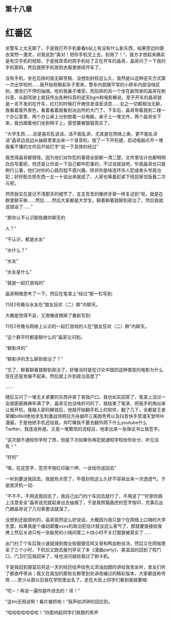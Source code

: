## ﻿第十八章

# 红番区

坐警车上太无聊了，于是我打开手机看看b站上有没有什么新东西，结果旁边的便衣突然一激灵，对我说到“奥对！把你手机交上去，别用了！”，我方才想起来确实是有交手机的规矩，于是我乖乖的把手机给了正在开车的晶哥，晶哥问了一下我的手机密码，然后就把手机放到衣服里继续开车了。

没有手机，坐在后排的我无聊至极，没想到封校这么久，竟然是以这种逆天方式第一次出学校的……我开始观察起﻿车子里来，警车内部跟平常的小轿车内部没啥区别，便衣们不停的抽烟，呛的我鼻子难受，而前排的另一个坐在副驾驶的晶哥在刷抖音，从副驾驶上疯狂传出各种抖音的逆天bgm和电影解说，至于开车的晶哥就是一言不发的在开车，红灯的时候打开微信发语音消息……总之一切都相当无聊，我看着窗外景色，看着看着就看到派出所的大门了。下车后，晶哥带着我到二楼一个办公室里，两个办公桌上分别放着一台电脑，桌子上一堆文件，两个晶哥坐下来，我也跟着他们坐到椅子上，感觉要被狠狠真实了。

“大学生昂……总是喜欢乱说话，﻿话不能乱讲，尤其是在网络上奥，更不能乱讲话”晶哥边说边从抽屉里拿出来一个录音机，按了一下开机键，启动电脑点开一堆我看不懂的文件后开始打字“说一下具体的经过”

我觉得晶哥都很怪，因为他们对你犯的事情全部都一清二楚，文件里估计也都明明白白写着呢，但还是让你说一下自己都咋犯事的，不过说就说吧，毕竟晶哥也只是例行公事，他们对你的心路历程不感兴趣，除非你是啥连环杀人犯或者头号政治犯；好好配合把东西一五一十说出来就成了，人家也等着赶紧下班回家恰饭看二次元呢。

然而我实在是记不清那天的细节了，﻿支支吾吾的像挤牙膏一样复述到“呃，就是在群里聊天嘛……然后……然后大家都是大学生，聊着聊着就聊到政治了，然后我就说错话了……”

“那你认不认识那些跟你聊天的

人？”

“不认识，都是水友”

“水什么？”

“水友”

“水友是什么”

“就是一起打游戏的”

晶哥稍微思考了一下，然后在笔录上“经过”那一栏写到:

11月2号晚与水友在“狼友狂欢（二）群”内聊天。

﻿大概是觉得不妥，又用橡皮擦掉了重新写到:

11月2号晚与网络上认识的一起打游戏的人在“狼友狂欢（二）群”内聊天。

“这个群平时都是聊什么的”晶哥又问到。

“聊影评的”

“聊影评的怎么聊到政治了？”

“忘了，聊着聊着就聊到政治了，好像当时是在讨论中国的这种类型的电影为什么现在还是发展不起来，然后就上升到政治高度了”

……

随后又问了一堆无关紧要的东西并﻿查了查我户口，我也如实回答了，笔录上没过一会就密密麻麻布满了字，晶哥见也没啥好问的了，就结束了笔录，把我手机掏出来让我开机，我输入密码解锁后，他就开始翻手机上的软件，翻了几下，全都是王者荣耀billbill绝地求生刺激战场明日方舟崩坏三美图秀秀以及抖音快手禁漫天堂哔咔漫画，于是他把手机还给我，并叮嘱我不要去翻外网下什么youtube什么Twitter，我连连称是。又是一堆繁琐的流程后，他拿出来一张保证书让我签字。

“这次就不通知你学校了昂，但是下次如果你再犯就通知学校给你处分，听见没有！”

﻿“好的”

“喏，在这签字，签完字按红印画个押，一会给你送回去”

一听到要送我回去，我就有点慌了，毕竟封校这么久好不容易出来一次透透气，于是我灵机一动:

“不不不，不用送我回去了，我自己出门扫个车回去就行了，不用送了”“好那你路上注意安全”晶哥说完就起身出去抽烟了，于是我照猫画虎的签字按印，完事后出门跟晶哥说了几句客套话就溜了。

没想到还挺顺利的，晶哥竟然这么好说话，大概因为我只是个在网络上口嗨的大学生罢，如果我是个煽动颠覆﻿xxxx的政治犯估计就没这么客气了，那就要直接给我拷上然后关进只有一张板凳的小隔间里二十四小时不关灯狠狠被真实了……

出门扫了个车后我火速就骑到商业街狠狠恰鸡叉骨和鸭血粉丝汤，然后又在网咖里呆了三个小时，下机后又跑去报刊亭买了本《漫画party》，美滋滋的回到了校门口，门卫们见我回来了，啥也没问就给我过了刷卡机。

于是我回到寝室后将这一天的经历绘声绘色又添油加醋的讲给我舍友听，舍友们听了都直呼带派；我又在我加的那些左群里到处讲改编过的精彩版本，大家都连称传奇……至少从那以后我在﻿学院里出名了，走在大街上同学们看到我就要喊:

“哎∼！再说一遍你是咋进去的！哥！”

“这tm还用说啊！看片被抓啦！”我声如洪钟的回应到。

“哈哈哈哈哈哈哈！”四面响起同学们爽朗的笑声

